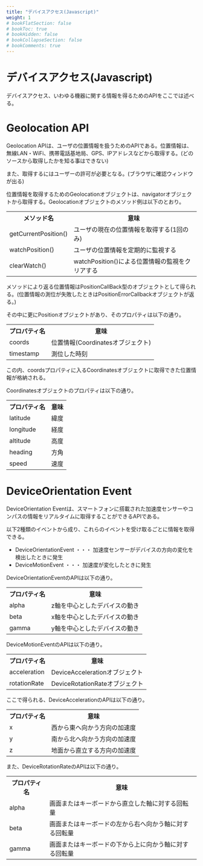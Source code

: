 ```yaml
---
title: "デバイスアクセス(Javascript)"
weight: 1
# bookFlatSection: false
# bookToc: true
# bookHidden: false
# bookCollapseSection: false
# bookComments: true
---
```


# デバイスアクセス(Javascript)

デバイスアクセス、いわゆる機器に関する情報を得るためのAPIをここでは述べる。

# Geolocation API

Geolocation APIは、ユーザの位置情報を扱うためのAPIである。位置情報は、無線LAN・WiFi、携帯電話基地局、GPS、IPアドレスなどから取得する。(どのソースから取得したかを知る事はできない)

また、取得するにはユーザーの許可が必要となる。(ブラウザに確認ウィンドウが出る)

位置情報を取得するためのGeolocationオブジェクトは、navigatorオブジェクトから取得する。Geolocationオブジェクトのメソッド例は以下のとおり。

<table style="border:none;">
    <tr>
        <th style="border:none;">メソッド名</td>
        <th style="border:none;">意味</td>
    </tr>
    <tr>
        <td style="border:none;">getCurrentPosition()</td>
        <td style="border:none;">ユーザの現在の位置情報を取得する(1回のみ)</td>
    </tr>
    <tr>
        <td style="border:none;">watchPosition()</td>
        <td style="border:none;">ユーザの位置情報を定期的に監視する</td>
    </tr>
    <tr>
        <td style="border:none;">clearWatch()</td>
        <td style="border:none;">watchPosition()による位置情報の監視をクリアする</td>
    </tr>
</table>

メソッドにより返る位置情報はPositionCallBack型のオブジェクトとして得られる。(位置情報の測位が失敗したときはPositionErrorCallbackオブジェクトが返る。)

その中に更にPositionオブジェクトがあり、そのプロパティは以下の通り。

<table style="border:none;">
    <tr>
        <th style="border:none;">プロパティ名</td>
        <th style="border:none;">意味</td>
    </tr>
    <tr>
        <td style="border:none;">coords</td>
        <td style="border:none;">位置情報(Coordinatesオブジェクト)</td>
    </tr>
    <tr>
        <td style="border:none;">timestamp</td>
        <td style="border:none;">測位した時刻</td>
    </tr>
</table>

この内、coordsプロパティに入るCoordinatesオブジェクトに取得できた位置情報が格納される。

Coordinatesオブジェクトのプロパティは以下の通り。

<table style="border:none;">
    <tr>
        <th style="border:none;">プロパティ名</td>
        <th style="border:none;">意味</td>
    </tr>
    <tr>
        <td style="border:none;">latitude</td>
        <td style="border:none;">緯度</td>
    </tr>
    <tr>
        <td style="border:none;">longitude</td>
        <td style="border:none;">経度</td>
    </tr>
    <tr>
        <td style="border:none;">altitude</td>
        <td style="border:none;">高度</td>
    </tr>
    <tr>
        <td style="border:none;">heading</td>
        <td style="border:none;">方角</td>
    </tr>
    <tr>
        <td style="border:none;">speed</td>
        <td style="border:none;">速度</td>
    </tr>
</table>

# DeviceOrientation Event

DeviceOrientation Eventは、スマートフォンに搭載された加速度センサーやコンパスの情報をリアルタイムに取得することができるAPIである。

以下2種類のイベントから成り、これらのイベントを受け取るごとに情報を取得できる。

- DeviceOrientationEvent ・・・ 加速度センサーがデバイスの方向の変化を検出したときに発生
- DeviceMotionEvent ・・・ 加速度が変化したときに発生

DeviceOrientationEventのAPIは以下の通り。

<table style="border:none;">
    <tr>
        <th style="border:none;">プロパティ名</td>
        <th style="border:none;">意味</td>
    </tr>
    <tr>
        <td style="border:none;">alpha</td>
        <td style="border:none;">z軸を中心としたデバイスの動き</td>
    </tr>
    <tr>
        <td style="border:none;">beta</td>
        <td style="border:none;">x軸を中心としたデバイスの動き</td>
    </tr>
    <tr>
        <td style="border:none;">gamma</td>
        <td style="border:none;">y軸を中心としたデバイスの動き</td>
    </tr>
</table>

DeviceMotionEventのAPIは以下の通り。

<table style="border:none;">
    <tr>
        <th style="border:none;">プロパティ名</td>
        <th style="border:none;">意味</td>
    </tr>
    <tr>
        <td style="border:none;">acceleration</td>
        <td style="border:none;">DeviceAccelerationオブジェクト</td>
    </tr>
    <tr>
        <td style="border:none;">rotationRate</td>
        <td style="border:none;">DeviceRotationRateオブジェクト</td>
    </tr>
</table>


ここで得られる、DeviceAccelerationのAPIは以下の通り。

<table style="border:none;">
    <tr>
        <th style="border:none;">プロパティ名</td>
        <th style="border:none;">意味</td>
    </tr>
    <tr>
        <td style="border:none;">x</td>
        <td style="border:none;">西から東へ向かう方向の加速度</td>
    </tr>
    <tr>
        <td style="border:none;">y</td>
        <td style="border:none;">南から北へ向かう方向の加速度</td>
    </tr>
    <tr>
        <td style="border:none;">z</td>
        <td style="border:none;">地面から直立する方向の加速度</td>
    </tr>
</table>

また、DeviceRotationRateのAPIは以下の通り。

<table style="border:none;">
    <tr>
        <th style="border:none;">プロパティ名</td>
        <th style="border:none;">意味</td>
    </tr>
    <tr>
        <td style="border:none;">alpha</td>
        <td style="border:none;">画面またはキーボードから直立した軸に対する回転量</td>
    </tr>
    <tr>
        <td style="border:none;">beta</td>
        <td style="border:none;">画面またはキーボードの左から右へ向かう軸に対する回転量</td>
    </tr>
    <tr>
        <td style="border:none;">gamma</td>
        <td style="border:none;">画面またはキーボードの下から上に向かう軸に対する回転量</td>
    </tr>
</table>


